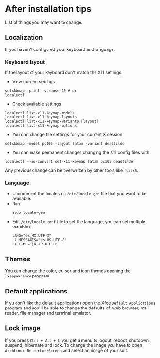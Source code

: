# After installation tips

List of things you may want to change.
## Localization
If you haven't configured your keyboard and language.
### Keyboard layout

If the layout of your keyboard don't match the X11 settings:
- View current settings
```shell
setxkbmap -print -verbose 10 # or
localectl
```
- Check available settings
```shell
localectl list-x11-keymap-models
localectl list-x11-keymap-layouts
localectl list-x11-keymap-variants [layout]
localectl list-x11-keymap-options
```
- You can change the settings for your current X session
```shell
setxkbmap -model pc105 -layout latam -variant deadtilde
```
- You can make permanent changes changing the X11 config files with:
```shell
localectl --no-convert set-x11-keymap latam pc105 deadtilde
```
Any previous change can be overwritten by other tools like `fcitx5`.

### Language

- Uncomment the locales on `/etc/locale.gen` file that you want to be available.
- Run
	```shell
	sudo locale-gen
	```
- Edit `/etc/locale.conf` file to set the language, you can set multiple variables.
	```
	LANG="es_MX.UTF-8"
	LC_MESSAGES='es_US.UTF-8'
	LC_TIME='ja_JP.UTF-8'
	```

## Themes

You can change the color, cursor and icon themes opening the `lxappearance` program.

## Default applications

If yu don't like the default applications open the Xfce `Default Applications` program and you'll be able to change the defaults of: web browser, mail reader, file manager and terminal emulator.

## Lock image

If you press `Ctrl + Alt + L` you get a menu to logout, reboot, shutdown, suspend, hibernate and lock. To change the image you have to open `ArchLinux BetterLockScreen` and select an image of your suit.



[1]: https://en.wikipedia.org/wiki/XFree86_Modeline
